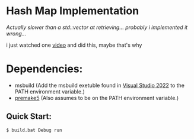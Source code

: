 # Hash Map Implementation

*Actually slower than a std::vector at retrieving... probably i implemented it wrong...*

i just watched one [video](https://www.youtube.com/watch?v=KyUTuwz_b7Q) and did this, maybe that's why


# Dependencies:
- msbuild (Add the msbuild exetuble found in [Visual Studio 2022](https://visualstudio.microsoft.com/downloads/) to the PATH environment variable.)
- [premake5](https://premake.github.io/download/) (Also assumes to be on the PATH environment variable.)

## Quick Start:
```console
$ build.bat Debug run
```
